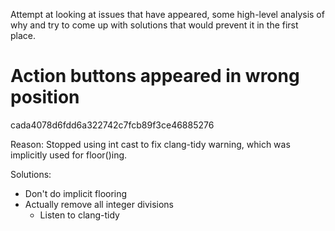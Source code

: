 Attempt at looking at issues that have appeared, some high-level analysis of
why and try to come up with solutions that would prevent it in the first place.


# Action buttons appeared in wrong position

cada4078d6fdd6a322742c7fcb89f3ce46885276

Reason: Stopped using int cast to fix clang-tidy warning, which was implicitly
used for floor()ing.

Solutions:
 - Don't do implicit flooring
 - Actually remove all integer divisions
    - Listen to clang-tidy
